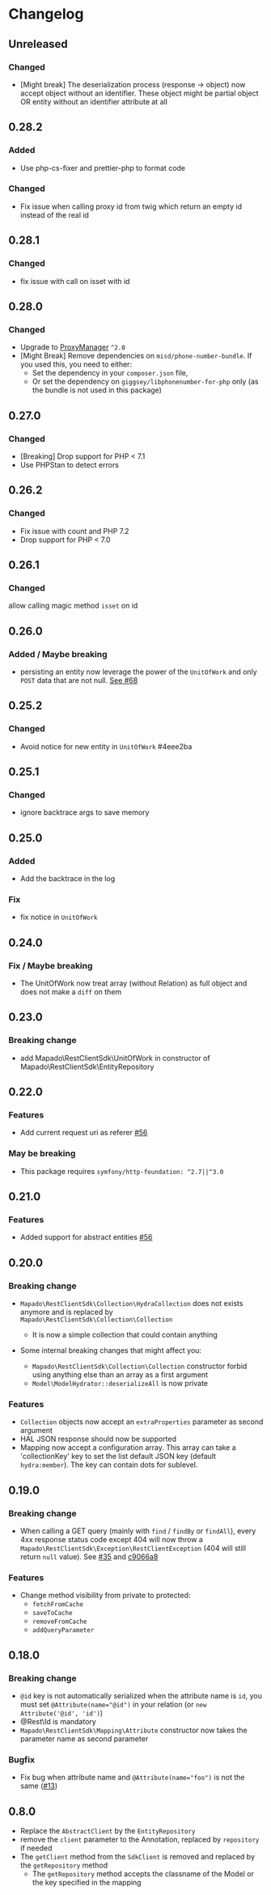 # Changelog

## Unreleased

### Changed

* [Might break] The deserialization process (response → object) now accept object without an identifier.
  These object might be partial object OR entity without an identifier attribute at all

## 0.28.2

### Added

* Use php-cs-fixer and prettier-php to format code

### Changed

* Fix issue when calling proxy id from twig which return an empty id instead of the real id

## 0.28.1

### Changed

* fix issue with call on isset with id

## 0.28.0

### Changed

* Upgrade to [ProxyManager](https://packagist.org/packages/ocramius/proxy-manager) `^2.0`
* [Might Break] Remove dependencies on `misd/phone-number-bundle`. If you used this, you need to either:
  * Set the dependency in your `composer.json` file,
  * Or set the dependency on `giggsey/libphonenumber-for-php` only (as the bundle is not used in this package)

## 0.27.0

### Changed

* [Breaking] Drop support for PHP < 7.1
* Use PHPStan to detect errors

## 0.26.2

### Changed

* Fix issue with count and PHP 7.2
* Drop support for PHP < 7.0

## 0.26.1

### Changed

allow calling magic method `isset` on id

## 0.26.0

### Added / Maybe breaking

* persisting an entity now leverage the power of the `UnitOfWork` and only `POST` data that are not null. [See #68](https://github.com/mapado/rest-client-sdk/pull/68)

## 0.25.2

### Changed

* Avoid notice for new entity in `UnitOfWork` #4eee2ba

## 0.25.1

### Changed

* ignore backtrace args to save memory

## 0.25.0

### Added

* Add the backtrace in the log

### Fix

* fix notice in `UnitOfWork`

## 0.24.0

### Fix / Maybe breaking

* The UnitOfWork now treat array (without Relation) as full object and does not make a `diff` on them

## 0.23.0

### Breaking change

* add Mapado\RestClientSdk\UnitOfWork in constructor of Mapado\RestClientSdk\EntityRepository

## 0.22.0

### Features

* Add current request uri as referer [#56](https://github.com/mapado/rest-client-sdk/pull/59)

### May be breaking

* This package requires `symfony/http-foundation: ^2.7||^3.0`

## 0.21.0

### Features

* Added support for abstract entities [#56](https://github.com/mapado/rest-client-sdk/pull/56)

## 0.20.0

### Breaking change

* `Mapado\RestClientSdk\Collection\HydraCollection` does not exists anymore and is replaced by `Mapado\RestClientSdk\Collection\Collection`

  * It is now a simple collection that could contain anything

* Some internal breaking changes that might affect you:
  * `Mapado\RestClientSdk\Collection\Collection` constructor forbid using anything else than an array as a first argument
  * `Model\ModelHydrator::deserializeAll` is now private

### Features

* `Collection` objects now accept an `extraProperties` parameter as second argument
* HAL JSON response should now be supported
* Mapping now accept a configuration array. This array can take a 'collectionKey' key to set the list default JSON key (default `hydra:member`). The key can contain dots for sublevel.

## 0.19.0

### Breaking change

* When calling a GET query (mainly with `find` / `findBy` or `findAll`), every 4xx response status code except 404 will now throw a `Mapado\RestClientSdk\Exception\RestClientException` (404 will still return `null` value). See [#35](https://github.com/mapado/rest-client-sdk/pull/35/files) and [c9066a8](https://github.com/mapado/rest-client-sdk/commit/c9066a8c18ff1b2bbce3e230a6517ce5d9c5dd19)

### Features

* Change method visibility from private to protected:
  * `fetchFromCache`
  * `saveToCache`
  * `removeFromCache`
  * `addQueryParameter`

## 0.18.0

### Breaking change

* `@id` key is not automatically serialized when the attribute name is `id`, you must set `@Attribute(name="@id")` in your relation (or `new Attribute('@id', 'id')`)
* @Rest\Id is mandatory
* `Mapado\RestClientSdk\Mapping\Attribute` constructor now takes the parameter name as second parameter

### Bugfix

* Fix bug when attribute name and `@Attribute(name="foo")` is not the same ([#13](https://github.com/mapado/rest-client-sdk/issues/13))

## 0.8.0

* Replace the `AbstractClient` by the `EntityRepository`
* remove the `client` parameter to the Annotation, replaced by `repository` if needed
* The `getClient` method from the `SdkClient` is removed and replaced by the `getRepository` method
  * The `getRepository` method accepts the classname of the Model or the key specified in the mapping
